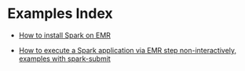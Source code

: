 Examples Index
=============

- [How to install Spark on EMR](../README.md)

- [How to execute a Spark application via EMR step non-interactively, examples with spark-submit](spark-submit-via-step.md)



